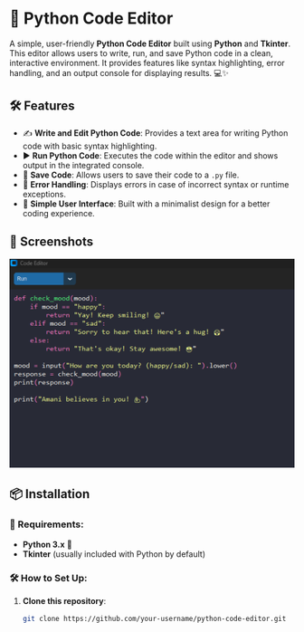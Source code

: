 # 🐍 Python Code Editor

A simple, user-friendly **Python Code Editor** built using **Python** and **Tkinter**. This editor allows users to write, run, and save Python code in a clean, interactive environment. It provides features like syntax highlighting, error handling, and an output console for displaying results. 💻✨

## 🛠 Features

- ✍️ **Write and Edit Python Code**: Provides a text area for writing Python code with basic syntax highlighting.
- ▶️ **Run Python Code**: Executes the code within the editor and shows output in the integrated console.
- 💾 **Save Code**: Allows users to save their code to a `.py` file.
- 🚨 **Error Handling**: Displays errors in case of incorrect syntax or runtime exceptions.
- 🎨 **Simple User Interface**: Built with a minimalist design for a better coding experience.

## 📸 Screenshots

![Code Editor Screenshot](assets/screenshot.png)

## 📦 Installation

### 📝 Requirements:
- **Python 3.x** 🐍
- **Tkinter** (usually included with Python by default)

### 🛠 How to Set Up:

1. **Clone this repository**:
   ```bash
   git clone https://github.com/your-username/python-code-editor.git
